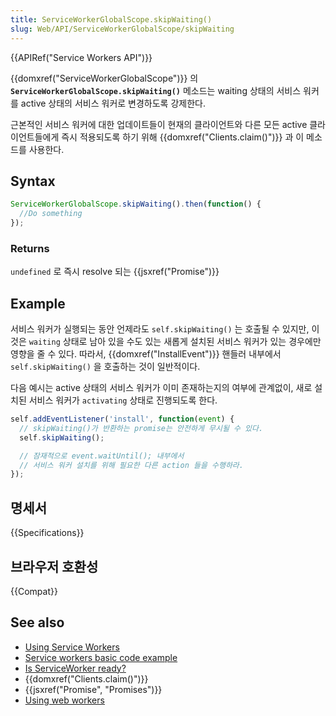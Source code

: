 ```yaml
---
title: ServiceWorkerGlobalScope.skipWaiting()
slug: Web/API/ServiceWorkerGlobalScope/skipWaiting
---
```

{{APIRef("Service Workers API")}}

{{domxref("ServiceWorkerGlobalScope")}} 의 **`ServiceWorkerGlobalScope.skipWaiting()`** 메소드는 waiting 상태의 서비스 워커를 active 상태의 서비스 워커로 변경하도록 강제한다.

근본적인 서비스 워커에 대한 업데이트들이 현재의 클라이언트와 다른 모든 active 클라이언트들에게 즉시 적용되도록 하기 위해 {{domxref("Clients.claim()")}} 과 이 메소드를 사용한다.

## Syntax

```js
ServiceWorkerGlobalScope.skipWaiting().then(function() {
  //Do something
});
```

### Returns

`undefined` 로 즉시 resolve 되는 {{jsxref("Promise")}}

## Example

서비스 워커가 실행되는 동안 언제라도 `self.skipWaiting()` 는 호출될 수 있지만, 이것은 `waiting` 상태로 남아 있을 수도 있는 새롭게 설치된 서비스 워커가 있는 경우에만 영향을 줄 수 있다. 따라서, {{domxref("InstallEvent")}} 핸들러 내부에서 `self.skipWaiting()` 을 호출하는 것이 일반적이다.

다음 예시는 active 상태의 서비스 워커가 이미 존재하는지의 여부에 관계없이, 새로 설치된 서비스 워커가 `activating` 상태로 진행되도록 한다.

```js
self.addEventListener('install', function(event) {
  // skipWaiting()가 반환하는 promise는 안전하게 무시될 수 있다.
  self.skipWaiting();

  // 잠재적으로 event.waitUntil(); 내부에서
  // 서비스 워커 설치를 위해 필요한 다른 action 들을 수행하라.
});
```

## 명세서

{{Specifications}}

## 브라우저 호환성

{{Compat}}

## See also

- [Using Service Workers](/ko/docs/Web/API/ServiceWorker_API/Using_Service_Workers)
- [Service workers basic code example](https://github.com/mdn/sw-test)
- [Is ServiceWorker ready?](https://jakearchibald.github.io/isserviceworkerready/)
- {{domxref("Clients.claim()")}}
- {{jsxref("Promise", "Promises")}}
- [Using web workers](/ko/docs/Web/Guide/Performance/Using_web_workers)

